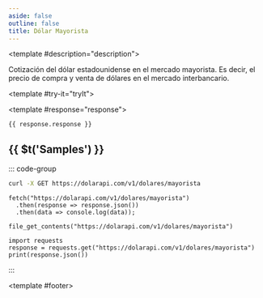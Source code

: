 ```yaml
---
aside: false
outline: false
title: Dólar Mayorista
---
```


<script setup>
import { setRegionForSidebar } from '../../.vitepress/sidebar/sidebar.utils.js'

setRegionForSidebar('ar')
</script>

<OAOperation operationId="get-dolar-mayorista" :hide-default-footer="false">

<template #description="description">

<PathEndpoint :method="description.method" :path="description.path" :baseUrl="description.baseUrl" />

Cotización del dólar estadounidense en el mercado mayorista. Es decir, el precio de compra y venta de dólares en el mercado interbancario.

</template>

<template #try-it="tryIt">

<TryItButton :operation-id="tryIt.operationId" :method="tryIt.method" hide-endpoint>

<template #response="response">

```json-vue
{{ response.response }}
```

</template>

</TryItButton>

## {{ $t('Samples') }}

::: code-group

```bash [cURL] 
curl -X GET https://dolarapi.com/v1/dolares/mayorista
```

```js-vue [JavaScript]
fetch("https://dolarapi.com/v1/dolares/mayorista")
  .then(response => response.json())
  .then(data => console.log(data));
```

```php-vue [PHP]
file_get_contents("https://dolarapi.com/v1/dolares/mayorista")
```

```python-vue [Python]
import requests
response = requests.get("https://dolarapi.com/v1/dolares/mayorista")
print(response.json())
```

:::

</template>

<template #footer>

<OAFooter />

<!--@include: ./parts/get-dolar-mayorista-footer.md -->

</template>

</OAOperation>

